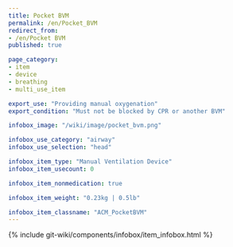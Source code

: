```yaml
---
title: Pocket BVM
permalink: /en/Pocket_BVM
redirect_from:
- /en/Pocket BVM
published: true

page_category:
- item
- device
- breathing
- multi_use_item

export_use: "Providing manual oxygenation"
export_condition: "Must not be blocked by CPR or another BVM"

infobox_image: "/wiki/image/pocket_bvm.png"

infobox_use_category: "airway"
infobox_use_selection: "head"

infobox_item_type: "Manual Ventilation Device"
infobox_item_usecount: 0

infobox_item_nonmedication: true

infobox_item_weight: "0.23kg | 0.5lb"

infobox_item_classname: "ACM_PocketBVM"
---
```


{% include git-wiki/components/infobox/item_infobox.html %}